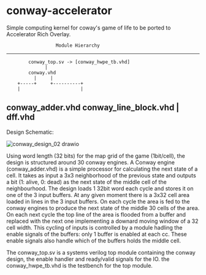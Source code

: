 # conway-accelerator
Simple computing kernel for coway's game of life to be ported to Accelerator Rich Overlay.

                      Module Hierarchy
-------------------------------------------------------------
            conway_top.sv -> [conway_hwpe_tb.vhd]
                  |
            conway.vhd
              |     |
        +-----+     +----------+
        |                      |
  conway_adder.vhd      conway_line_block.vhd
                               |
                               dff.vhd
--------------------------------------------------------------
             
         
 Design Schematic:
                               
![conway_design_02 drawio](https://user-images.githubusercontent.com/115657455/210360671-9d6381f0-e6a5-43bd-8217-7589bcad6022.png)


Using word length (32 bits) for the map grid of the game (1bit/cell), the design is structured around 30 conway engines.
A Conway engine (conway_adder.vhd) is a simple processor for calculating the next state of a cell. It takes as input a 3x3 neighborhood of the previous state
and outputs a bit (1: alive, 0: dead) as the next state of the middle cell of the neighbourhood.
The design loads 1 32bit word each cycle and stores it on one of the 3 input buffers. At any given moment there is a 3x32 cell area loaded in lines in the 3 input buffers.
On each cycle the area is fed to the conway engines to produce the next state of the middle 30 cells of the area. 
On each next cycle the top line of the area is flooded from a buffer and replaced with the next one implementing a downard moving window of a 32 cell width.
This cycling of inputs is controlled by a module hadling the enable signals of the buffers: only 1 buffer is enabled at each cc. 
These enable signals also handle which of the buffers holds the middle cell.

The conway_top.sv is a systems verilog top module containing the conway design, the enable handler and ready/valid signals for the IO.
the conway_hwpe_tb.vhd is the testbench for the top module.
